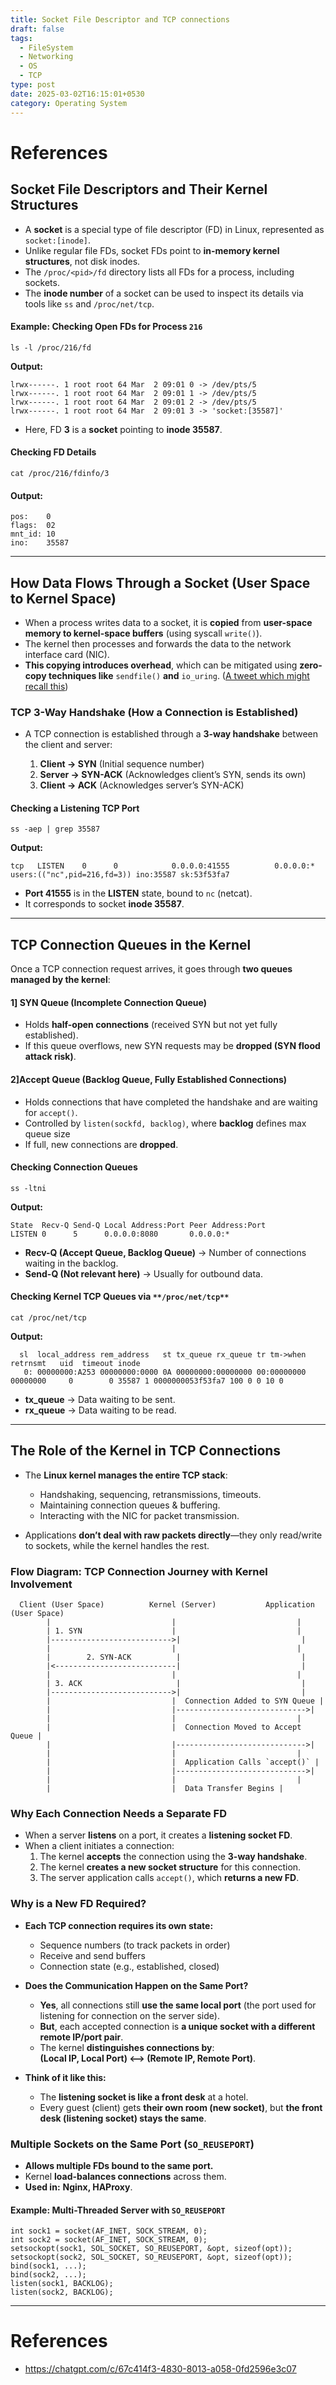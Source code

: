 ```yaml
---
title: Socket File Descriptor and TCP connections
draft: false
tags:
  - FileSystem
  - Networking
  - OS
  - TCP
type: post
date: 2025-03-02T16:15:01+0530
category: Operating System
---
```


# References

## Socket File Descriptors and Their Kernel Structures
- A **socket** is a special type of file descriptor (FD) in Linux, represented as `socket:[inode]`.
- Unlike regular file FDs, socket FDs point to **in-memory kernel structures**, not disk inodes.
- The `/proc/<pid>/fd` directory lists all FDs for a process, including sockets.
- The **inode number** of a socket can be used to inspect its details via tools like `ss` and `/proc/net/tcp`.

#### Example: Checking Open FDs for Process `216`

```
ls -l /proc/216/fd
```

**Output:**

```
lrwx------. 1 root root 64 Mar  2 09:01 0 -> /dev/pts/5
lrwx------. 1 root root 64 Mar  2 09:01 1 -> /dev/pts/5
lrwx------. 1 root root 64 Mar  2 09:01 2 -> /dev/pts/5
lrwx------. 1 root root 64 Mar  2 09:01 3 -> 'socket:[35587]'
```

- Here, FD **3** is a **socket** pointing to **inode 35587**.
#### Checking FD Details

```
cat /proc/216/fdinfo/3
```
#### Output:

```
pos:    0
flags:  02
mnt_id: 10
ino:    35587
```

---

## How Data Flows Through a Socket (User Space to Kernel Space)

- When a process writes data to a socket, it is **copied** from **user-space memory to kernel-space buffers** (using syscall `write()`).
- The kernel then processes and forwards the data to the network interface card (NIC).
- **This copying introduces overhead**, which can be mitigated using **zero-copy techniques like** `sendfile()` **and**  `io_uring`. ([A tweet which might recall this](https://x.com/AkJn99/status/1893291520029282711))

### TCP 3-Way Handshake (How a Connection is Established)

- A TCP connection is established through a **3-way handshake** between the client and server:
    
    1. **Client → SYN** (Initial sequence number)    
    2. **Server → SYN-ACK** (Acknowledges client’s SYN, sends its own)
    3. **Client → ACK** (Acknowledges server’s SYN-ACK)

#### **Checking a Listening TCP Port**

```
ss -aep | grep 35587
```

**Output:**

```
tcp   LISTEN    0      0            0.0.0.0:41555          0.0.0.0:*    users:(("nc",pid=216,fd=3)) ino:35587 sk:53f53fa7
```

- **Port 41555** is in the **LISTEN** state, bound to `nc` (netcat).
- It corresponds to socket **inode 35587**.

---

## TCP Connection Queues in the Kernel

Once a TCP connection request arrives, it goes through **two queues managed by the kernel**:
#### **1️] SYN Queue (Incomplete Connection Queue)**

- Holds **half-open connections** (received SYN but not yet fully established).
- If this queue overflows, new SYN requests may be **dropped (SYN flood attack risk)**.

#### **2]Accept Queue (Backlog Queue, Fully Established Connections)**

- Holds connections that have completed the handshake and are waiting for `accept()`.
- Controlled by `listen(sockfd, backlog)`, where **backlog** defines max queue size
- If full, new connections are **dropped**.

#### Checking Connection Queues

```
ss -ltni
```

**Output:**

```
State  Recv-Q Send-Q Local Address:Port Peer Address:Port
LISTEN 0      5      0.0.0.0:8080       0.0.0.0:*   
```

- **Recv-Q (Accept Queue, Backlog Queue)** → Number of connections waiting in the backlog.
- **Send-Q (Not relevant here)** → Usually for outbound data.

#### **Checking Kernel TCP Queues via** `**/proc/net/tcp**`

```
cat /proc/net/tcp
```

**Output:**

```
  sl  local_address rem_address   st tx_queue rx_queue tr tm->when retrnsmt   uid  timeout inode
   0: 00000000:A253 00000000:0000 0A 00000000:00000000 00:00000000 00000000     0        0 35587 1 0000000053f53fa7 100 0 0 10 0
```

- **tx_queue** → Data waiting to be sent.
- **rx_queue** → Data waiting to be read.

---

## The Role of the Kernel in TCP Connections

- The **Linux kernel manages the entire TCP stack**:
    
    - Handshaking, sequencing, retransmissions, timeouts.
    - Maintaining connection queues & buffering.
    - Interacting with the NIC for packet transmission.
        
- Applications **don’t deal with raw packets directly**—they only read/write to sockets, while the kernel handles the rest.
    

### Flow Diagram: TCP Connection Journey with Kernel Involvement

```
  Client (User Space)          Kernel (Server)           Application (User Space)
        |                           |                           |
        | 1. SYN                    |                           |
        |--------------------------->|                           |
        |                           |                           |
        |        2. SYN-ACK          |                           |
        |<---------------------------|                           |
        |                           |                           |
        | 3. ACK                     |                           |
        |--------------------------->|                           |
        |                           |  Connection Added to SYN Queue |
        |                           |----------------------------->|
        |                           |                           |
        |                           |  Connection Moved to Accept Queue |
        |                           |----------------------------->|
        |                           |                           |
        |                           |  Application Calls `accept()` |
        |                           |----------------------------->|
        |                           |                           |
        |                           |  Data Transfer Begins |
```

### Why Each Connection Needs a Separate FD

- When a server **listens** on a port, it creates a **listening socket FD**.
- When a client initiates a connection:
    1. The kernel **accepts** the connection using the **3-way handshake**.
    2. The kernel **creates a new socket structure** for this connection.
    3. The server application calls `accept()`, which **returns a new FD**.
### Why is a New FD Required?

- **Each TCP connection requires its own state:**    
    - Sequence numbers (to track packets in order)
    - Receive and send buffers
    - Connection state (e.g., established, closed)

- **Does the Communication Happen on the Same Port?**

	- **Yes**, all connections still **use the same local port** (the port used for listening for connection on the server side).
	- **But**, each accepted connection is **a unique socket with a different remote IP/port pair**.
	- The kernel **distinguishes connections by**:  
	    **(Local IP, Local Port) <--> (Remote IP, Remote Port)**.

-  **Think of it like this:**
	- The **listening socket is like a front desk** at a hotel.
	- Every guest (client) gets **their own room (new socket)**, but **the front desk (listening socket) stays the same**.

### Multiple Sockets on the Same Port (`SO_REUSEPORT`)

- **Allows multiple FDs bound to the same port.**
- Kernel **load-balances connections** across them.
- **Used in:** **Nginx, HAProxy**.
    
#### Example: Multi-Threaded Server with `SO_REUSEPORT`

```
int sock1 = socket(AF_INET, SOCK_STREAM, 0);
int sock2 = socket(AF_INET, SOCK_STREAM, 0);
setsockopt(sock1, SOL_SOCKET, SO_REUSEPORT, &opt, sizeof(opt));
setsockopt(sock2, SOL_SOCKET, SO_REUSEPORT, &opt, sizeof(opt));
bind(sock1, ...);
bind(sock2, ...);
listen(sock1, BACKLOG);
listen(sock2, BACKLOG);
```

---
# References

- https://chatgpt.com/c/67c414f3-4830-8013-a058-0fd2596e3c07
